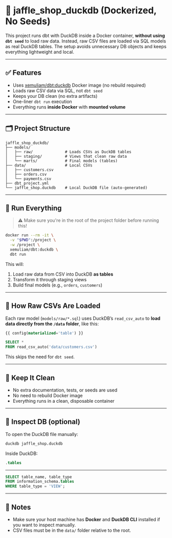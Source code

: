 # 🦆 jaffle_shop_duckdb (Dockerized, No Seeds)

This project runs dbt with DuckDB inside a Docker container, **without using `dbt seed`** to load raw data. Instead, raw CSV files are loaded via SQL models as real DuckDB tables. The setup avoids unnecessary DB objects and keeps everything lightweight and local.

---

## ✅ Features

- Uses [xemuliam/dbt:duckdb](https://hub.docker.com/r/xemuliam/dbt) Docker image (no rebuild required)
- Loads raw CSV data via SQL, not `dbt seed`
- Keeps your DB clean (no extra artifacts)
- One-liner `dbt run` execution
- Everything runs **inside Docker** with **mounted volume**

---

## 🗂️ Project Structure

```
jaffle_shop_duckdb/
├── models/
│   ├── raw/              # Loads CSVs as DuckDB tables
│   ├── staging/          # Views that clean raw data
│   └── marts/            # Final models (tables)
├── data/                 # Local CSVs
│   ├── customers.csv
│   ├── orders.csv
│   └── payments.csv
├── dbt_project.yml
└── jaffle_shop.duckdb    # Local DuckDB file (auto-generated)
```

---

## 🚀 Run Everything

> ⚠️ Make sure you're in the root of the project folder before running this!

```bash
docker run --rm -it \
  -v "$PWD":/project \
  -w /project \
  xemuliam/dbt:duckdb \
  dbt run
```

This will:

1. Load raw data from CSV into DuckDB **as tables**
2. Transform it through staging views
3. Build final models (e.g., `orders`, `customers`)

---

## 📄 How Raw CSVs Are Loaded

Each raw model (`models/raw/*.sql`) uses DuckDB’s `read_csv_auto` to **load data directly from the `/data` folder**, like this:

```sql
{{ config(materialized='table') }}

SELECT *
FROM read_csv_auto('data/customers.csv')
```

This skips the need for `dbt seed`.

---

## 🧼 Keep It Clean

- No extra documentation, tests, or seeds are used
- No need to rebuild Docker image
- Everything runs in a clean, disposable container

---

## 🧪 Inspect DB (optional)

To open the DuckDB file manually:

```bash
duckdb jaffle_shop.duckdb
```

Inside DuckDB:

```sql
.tables
```
---

```sql
SELECT table_name, table_type
FROM information_schema.tables
WHERE table_type = 'VIEW';
```

---

## 🙌 Notes

- Make sure your host machine has **Docker** and **DuckDB CLI** installed if you want to inspect manually.
- CSV files must be in the `data/` folder relative to the root.